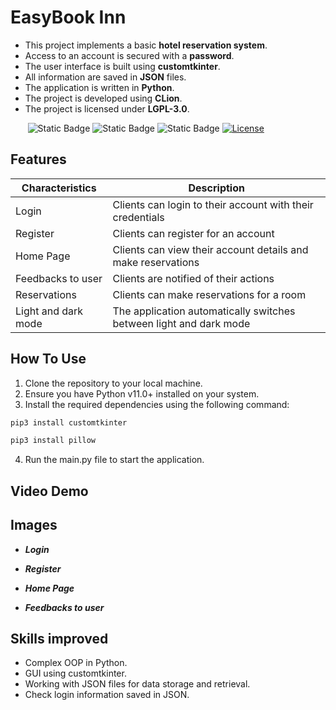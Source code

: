 # EasyBook Inn
* This project implements a basic **hotel reservation system**.
* Access to an account is secured with a **password**.
* The user interface is built using **customtkinter**.
* All information are saved in **JSON** files.
* The application is written in **Python**.
* The project is developed using **CLion**.
* The project is licensed under **LGPL-3.0**.

&nbsp;&nbsp;&nbsp;&nbsp;&nbsp;&nbsp;
![Static Badge](https://badgen.net/badge/python/v3.11+?color=cyan)
![Static Badge](https://badgen.net/badge/GUI/customtkinter?color=blue)
![Static Badge](https://badgen.net/badge/IDE/CLion?color=green)
[![License](https://badgen.net/badge/license/LGPL-3.0-only?color=black)](https://opensource.org/license/lgpl-3-0/)


## Features
| Characteristics     | Description                                                        |
|---------------------|--------------------------------------------------------------------|
| Login               | Clients can login to their account with their credentials          |
| Register            | Clients can register for an account                                |
| Home Page           | Clients can view their account details and make reservations       |
| Feedbacks to user   | Clients are notified of their actions                              |
| Reservations        | Clients can make reservations for a room                           |
| Light and dark mode | The application automatically switches between light and dark mode |


## How To Use
1. Clone the repository to your local machine.
2. Ensure you have Python v11.0+ installed on your system.
3. Install the required dependencies using the following command:
```bash
pip3 install customtkinter
```
```bash
pip3 install pillow
```
4. Run the main.py file to start the application.

## Video Demo

## Images
- ***Login***

- ***Register***

- ***Home Page***

- ***Feedbacks to user***
  

## Skills improved
* Complex OOP in Python.
* GUI using customtkinter.
* Working with JSON files for data storage and retrieval.
* Check login information saved in JSON.

